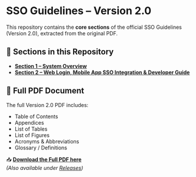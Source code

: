 # SSO Guidelines – Version 2.0

This repository contains the **core sections** of the official SSO Guidelines (Version 2.0), extracted from the original PDF.

## 📂 Sections in this Repository
- **[Section 1 – System Overview](./section1)**
- **[Section 2 – Web Login, Mobile App SSO Integration & Developer Guide](./section2)**

## 📄 Full PDF Document
The full Version 2.0 PDF includes:
- Table of Contents
- Appendices
- List of Tables
- List of Figures
- Acronyms & Abbreviations
- Glossary / Definitions

📥 **[Download the Full PDF here](https://github.com/IdayuIsmail/SSO-Guides/releases/download/v2.0/PP24176-MyDigitalID_2.0_SSO_Integration_Guideline_Document_v2.0_signed.pdf)**  
*(Also available under [Releases](https://github.com/IdayuIsmail/SSO-Guides/releases))*  
